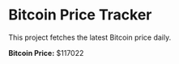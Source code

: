 # Bitcoin Price Tracker

This project fetches the latest Bitcoin price daily.

**Bitcoin Price:** $117022
